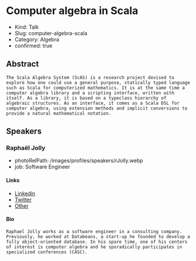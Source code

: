 # Computer algebra in Scala

- Kind: Talk
- Slug: computer-algebra-scala
- Category: Algebra
- confirmed: true

## Abstract

```
The Scala Algebra System (ScAS) is a research project devised to explore how one could use a general purpose, statically typed language such as Scala for computerized mathematics. It is at the same time a computer algebra library and a scripting interface, written with itself. As a library, it is based on a typeclass hierarchy of algebraic structures. As an interface, it comes as a Scala DSL for computer algebra, using extension methods and implicit conversions to provide a natural mathematical notation.
```

## Speakers

### Raphaël Jolly

- photoRelPath: /images/profiles/speakers/rJolly.webp
- job: Software Engineer

#### Links

- [Linkedin](https://www.linkedin.com/in/raphaeljolly)
- [Twitter](https://x.com/raphaeljolly)
- [Other](http://raphael.jolly.free.fr)

#### Bio

```
Raphael Jolly works as a software engineer in a consulting company. Previously, he worked at Databeans, a start-up he founded to develop a fully object-oriented database. In his spare time, one of his centers of interest is computer algebra and he sporadically participates in specialized conferences (CASC).
```
